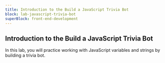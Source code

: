 ```yaml
---
title: Introduction to the Build a JavaScript Trivia Bot
block: lab-javascript-trivia-bot
superBlock: front-end-development
---
```


## Introduction to the Build a JavaScript Trivia Bot

In this lab, you will practice working with JavaScript variables and strings by building a trivia bot.
